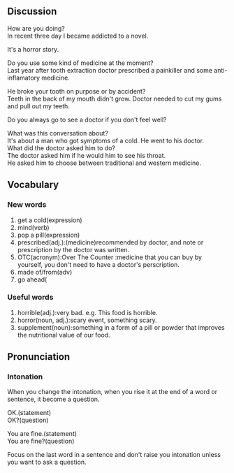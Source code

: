 ## Discussion
How are you doing?  
In recent three day I became addicted to a novel.  

It's a horror story.  

Do you use some kind of medicine at the moment?  
Last year after tooth extraction doctor prescribed a painkiller and some anti-inflamatory medicine.  

He broke your tooth on purpose or by accident?  
Teeth in the back of my mouth didn't grow. Doctor needed to cut my gums and pull out my teeth.   

Do you always go to see a doctor if you don't feel well?  

What was this conversation about?  
It's about a man who got symptoms of a cold. He went to his doctor.  
What did the doctor asked him to do?  
The doctor asked him if he would him to see his throat.  
He asked him to choose between traditional and western medicine.  



## Vocabulary
### New words
1. get a cold(expression)
1. mind(verb)
1. pop a pill(expression)
1. prescribed(adj.):(medicine)recommended by doctor, and note or prescription by the doctor was written.
1. OTC(acronym):Over The Counter :medicine that you can buy by yourself, you don't need to have a doctor's perscription.
1. made of/from(adv)
1. go ahead(

### Useful words
1. horrible(adj.):very bad. e.g. This food is horrible.  
1. horror(noun, adj.):scary event, something scary.
1. supplement(noun):something in a form of a pill or powder that improves the nutritional value of our food.

## Pronunciation
### Intonation
When you change the intonation, when you rise it at the end of a word or sentence, it become a question.  

OK.(statement)   
OK?(question)    

You are fine.(statement)  
You are fine?(question)  

Focus on the last word in a sentence and don't raise you intonation unless you want to ask a question.  
